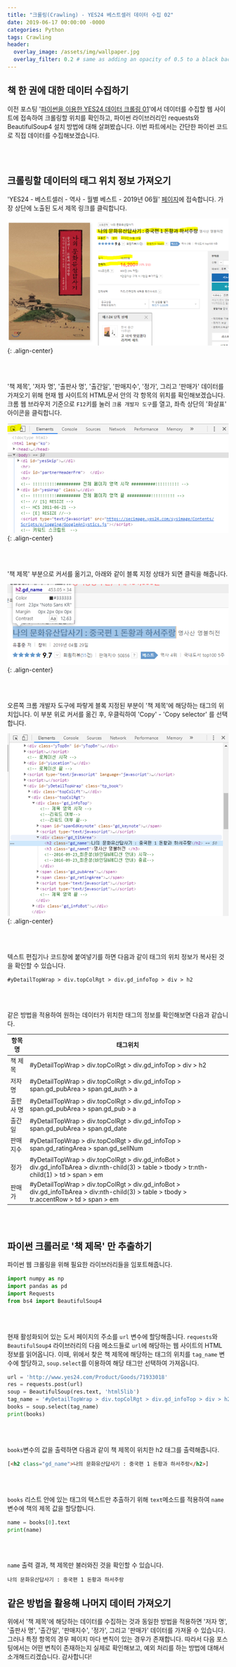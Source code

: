 ```yaml
---
title: "크롤링(Crawling) - YES24 베스트셀러 데이터 수집 02"
date: 2019-06-17 00:00:00 -0000
categories: Python
tags: Crawling
header:
  overlay_image: /assets/img/wallpaper.jpg
  overlay_filter: 0.2 # same as adding an opacity of 0.5 to a black background
---
```


## 책 한 권에 대한 데이터 수집하기

이전 포스팅 '[파이썬을 이용한 YES24 데이터 크롤링 01](https://wooiljeong.github.io/tutorial/yes24_crawling_01/)'에서 데이터를 수집할 웹 사이트에 접속하여 크롤링할 위치를 확인하고, 파이썬 라이브러리인 requests와 BeautifulSoup4 설치 방법에 대해 살펴봤습니다. 이번 파트에서는 간단한 파이썬 코드로 직접 데이터를 수집해보겠습니다.

<br><br>

## 크롤링할 데이터의 태그 위치 정보 가져오기

'YES24 - 베스트셀러 - 역사 - 월별 베스트 - 2019년 06월' [페이지](http://www.yes24.com/24/category/bestseller?CategoryNumber=001001010&sumgb=09&year=2019&month=6)에 접속합니다. 가장 상단에 노출된 도서 제목 링크를 클릭합니다.

![png](/assets/img/post_img/2019-06-10-yes24_crawling_01/img_02.PNG){: .align-center}

<br><br>

'책 제목', '저자 명', '출판사 명', '출간일', '판매지수', '정가', 그리고 '판매가' 데이터를 가져오기 위해 현재 웹 사이트의 HTML문서 안의 각 항목의 위치를 확인해보겠습니다. 크롬 웹 브라우저 기준으로 ```F12```키를 눌러 ```크롬 개발자 도구```를 열고, 좌측 상단의 '화살표' 아이콘을 클릭합니다.

![png](/assets/img/post_img/2019-06-17-yes24_crawling_02/img_01.PNG){: .align-center}

<br><br>

'책 제목' 부분으로 커서를 옮기고, 아래와 같이 블록 지정 상태가 되면 클릭을 해줍니다.

![png](/assets/img/post_img/2019-06-17-yes24_crawling_02/img_02.PNG){: .align-center}

<br><br>

오른쪽 크롬 개발자 도구에 파랗게 블록 지정된 부분이 '책 제목'에 해당하는 태그의 위치입니다. 이 부분 위로 커서를 옮긴 후, 우클릭하여 'Copy' - 'Copy selector' 를 선택합니다.

![png](/assets/img/post_img/2019-06-17-yes24_crawling_02/img_03.PNG){: .align-center}

<br><br>

텍스트 편집기나 코드창에 붙여넣기를 하면 다음과 같이 태그의 위치 정보가 복사된 것을 확인할 수 있습니다.

```
#yDetailTopWrap > div.topColRgt > div.gd_infoTop > div > h2
```

<br><br>

같은 방법을 적용하여 원하는 데이터가 위치한 태그의 정보를 확인해보면 다음과 같습니다.


항목명  | 태그위치
------- | --------
책 제목 | #yDetailTopWrap > div.topColRgt > div.gd_infoTop > div > h2
저자 명 | #yDetailTopWrap > div.topColRgt > div.gd_infoTop > span.gd_pubArea > span.gd_auth > a
출판사 명 | #yDetailTopWrap > div.topColRgt > div.gd_infoTop > span.gd_pubArea > span.gd_pub > a
출간일 |  #yDetailTopWrap > div.topColRgt > div.gd_infoTop > span.gd_pubArea > span.gd_date
판매지수 | #yDetailTopWrap > div.topColRgt > div.gd_infoTop > span.gd_ratingArea > span.gd_sellNum
정가 | #yDetailTopWrap > div.topColRgt > div.gd_infoBot > div.gd_infoTbArea > div:nth-child(3) > table > tbody > tr:nth-child(1) > td > span > em
판매가 | #yDetailTopWrap > div.topColRgt > div.gd_infoBot > div.gd_infoTbArea > div:nth-child(3) > table > tbody > tr.accentRow > td > span > em

<br><br>


## 파이썬 크롤러로 '책 제목' 만 추출하기

파이썬 웹 크롤링을 위해 필요한 라이브러리들을 임포트해줍니다.

```python
import numpy as np
import pandas as pd
import Requests
from bs4 import BeautifulSoup4
```

<br><br>


현재 활성화되어 있는 도서 페이지의 주소를 ```url``` 변수에 할당해줍니다. ```requests```와 ```BeautifulSoup4``` 라이브러리의 다음 메소드들로 ```url```에 해당하는 웹 사이트의 HTML 정보를 읽어옵니다. 이때, 위에서 찾은 책 제목에 해당하는 태그의 위치를 ```tag_name``` 변수에 할당하고, ```soup.select```를 이용하여 해당 태그만 선택하여 가져옵니다.

```python
url = 'http://www.yes24.com/Product/Goods/71933018'
res = requests.post(url)
soup = BeautifulSoup(res.text, 'html5lib')
tag_name = '#yDetailTopWrap > div.topColRgt > div.gd_infoTop > div > h2'
books = soup.select(tag_name)
print(books)
```

<br><br>

```books```변수의 값을 출력하면 다음과 같이 책 제목이 위치한 h2 태그를 출력해줍니다.

```html
[<h2 class="gd_name">나의 문화유산답사기 : 중국편 1 돈황과 하서주랑</h2>]
```

<br><br>


```books``` 리스트 안에 있는 태그의 텍스트만 추출하기 위해 ```text```메소드를 적용하여 ```name``` 변수에 책의 제목 값을 할당합니다.

```python
name = books[0].text
print(name)
```

<br><br>

```name``` 출력 결과, 책 제목만 불러와진 것을 확인할 수 있습니다.

```
나의 문화유산답사기 : 중국편 1 돈황과 하서주랑
```

## 같은 방법을 활용해 나머지 데이터 가져오기

위에서 '책 제목'에 해당하는 데이터를 수집하는 것과 동일한 방법을 적용하면 '저자 명', '출판사 명', '출간일', '판매지수', '정가', 그리고 '판매가' 데이터를 가져올 수 있습니다. 그러나 특정 항목의 경우 페이지 마다 변칙이 있는 경우가 존재합니다. 따라서 다음 포스팅에서는 어떤 변칙이 존재하는지 실제로 확인해보고, 예외 처리를 하는 방법에 대해서 소개해드리겠습니다. 감사합니다!
